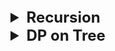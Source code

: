 <details >
 <summary style="font-size: x-large; font-weight: bold">Recursion</summary>

<details >
 <summary style="font-size: large; font-weight: bold">Concept</summary>

![img.png](img.png)

**Input-Output Method**
![img_1.png](img_1.png)

**IBH(Induction - Base Condition - Hypothesis)**
![img_2.png](img_2.png)

Referred Video: https://youtube.com/playlist?list=PL_z_8CaSLPWeT1ffjiImo0sYTcnLzo-wY&si=0Xck63pHJ1y7DBp4
</details>

<details >
 <summary style="font-size: large; font-weight: bold">Important Examples</summary>

<details >
 <summary style="font-size: medium; font-weight: bold">1. Height of Binary Tree</summary>

![Recursion_3.jpg](images/Recursion_3.jpg)

```js
/**
 * Definition for a binary tree node.
 * function TreeNode(val, left, right) {
 *     this.val = (val===undefined ? 0 : val)
 *     this.left = (left===undefined ? null : left)
 *     this.right = (right===undefined ? null : right)
 * }
 */
/**
 * @param {TreeNode} root
 * @return {number}
 */

 let res = 0;
var maxDepth = function(root) {
    if(!root)
        return 0;

    solve(root);

    const ans = res;
    res = 0;


    return ans;
};

function solve(root) {
    //Base Condition
    if(!root)
        return 0;

    //Hypothesis
    const lh = solve(root.left);
    const rh = solve(root.right);

    //Induction
    const temp = Math.max(lh, rh) + 1;
    res = Math.max(temp, res);

    return temp;
}
```

Leetcode: https://leetcode.com/problems/maximum-depth-of-binary-tree/
Referred Video: https://www.youtube.com/watch?v=aqLTbtWh40E&list=PL_z_8CaSLPWeT1ffjiImo0sYTcnLzo-wY&index=5
</details>

<details >
 <summary style="font-size: medium; font-weight: bold">2. Sort An Array </summary>

![Recursion_4.jpg](images/Recursion_4.jpg)
</details>


<details >
 <summary style="font-size: medium; font-weight: bold">3. Sort a Stack </summary>

![Recursion_5.jpg](images/Recursion_5.jpg)
![Recursion_6.jpg](images/Recursion_6.jpg)
</details>


<details >
 <summary style="font-size: medium; font-weight: bold">4. Delete Middle Element of a Stack</summary>

![Recursion_7.jpg](images/Recursion_7.jpg)
![Recursion_8.jpg](images/Recursion_8.jpg)
</details>


<details >
 <summary style="font-size: medium; font-weight: bold">5. Reverse a Stack</summary>

![Recursion_9.jpg](images/Recursion_9.jpg)
![Recursion_10.jpg](images/Recursion_10.jpg)
</details>


<details >
 <summary style="font-size: medium; font-weight: bold">6. Kth Symbol in Grammar</summary>

![Recursion_11.jpg](images/Recursion_11.jpg)
</details>


<details >
 <summary style="font-size: medium; font-weight: bold">7. Tower of Hanoi</summary>

![Recursion_12.jpg](images/Recursion_12.jpg)
</details>


<details >
 <summary style="font-size: medium; font-weight: bold">8. Print Subsets / Print Powersets</summary>

![Recursion_13.jpg](images/Recursion_13.jpg)
</details>


<details >
 <summary style="font-size: medium; font-weight: bold">9. Print Unique Subsets & Variations</summary>

![Recursion_14.jpg](images/Recursion_14.jpg)
</details>


<details >
 <summary style="font-size: medium; font-weight: bold">10. Permutation with Spaces</summary>

![Recursion_15.jpg](images/Recursion_15.jpg)
![Recursion_16.jpg](images/Recursion_16.jpg)
</details>


<details >
 <summary style="font-size: medium; font-weight: bold">11. Permutation with Case Change</summary>

![Recursion_17.jpg](images/Recursion_17.jpg)
</details>


<details >
 <summary style="font-size: medium; font-weight: bold">12. Letter Case Permutation</summary>

![Recursion_18.jpg](images/Recursion_18.jpg)
![Recursion_19.jpg](images/Recursion_19.jpg)
</details>


<details >
 <summary style="font-size: medium; font-weight: bold">13. Generate All Balanced Parenthesis</summary>

![Recursion_20.jpg](images/Recursion_20.jpg)
![Recursion_21.jpg](images/Recursion_21.jpg)

</details>


<details >
 <summary style="font-size: medium; font-weight: bold">14. Print N-bit Binary Numbers having more 1's than 0's for any Prefix</summary>

![Recursion_22.jpg](images/Recursion_22.jpg)
![Recursion_23.jpg](images/Recursion_23.jpg)
</details>

<details >
 <summary style="font-size: medium; font-weight: bold">13. Generate All Balanced Parenthesis</summary>

![Recursion_24.jpg](images/Recursion_24.jpg)
</details>

</details>
</details>





<details >
 <summary style="font-size: x-large; font-weight: bold">DP on Tree</summary>

<details >
 <summary style="font-size: large; font-weight: bold">Concept</summary>

The **diameter of a binary tree** is the length of the longest path between any two nodes in a tree. This path may or may not pass through the root.
![DP On Tree_1.jpg](images/DPOnTree_1.jpg)

**Identification:** To solve this question we need to traverse through each node and on each node we need to check its
left and right tree height to find the longest path. Hence, we need to apply DP on tree here

**General Syntax:**
![DP On Tree_2.jpg](images/DPOnTree_2.jpg)

Points to understand:
1. **Hypothesis**: We don't have to care how we are getting answer from these steps, we just know that 
we will get answer for `left` and `right` **subtree,** and we will use them in an induction step
2. **Induction:** Here we need to check whether the `final result` passes through the `current node` or not
   1. We will first calculate `temp` result 
   2. Then we will compare whether it is better than the result we can get from the `current node` if the `final result` pass through it
   3. Then we will compare with the `final result` and update it accordingly

Referred Video: https://youtube.com/playlist?list=PL_z_8CaSLPWfxJPz2-YKqL9gXWdgrhvdn&si=qpaVRPrWeRK9IA2I
</details>

<details >
 <summary style="font-size: large; font-weight: bold">Important Examples</summary>


<details >
 <summary style="font-size: medium; font-weight: bold">01. Diameter of a Binary Tree</summary>

![DP On Tree_3.jpg](images/DPOnTree_3.jpg)
![DP On Tree_4.jpg](images/DPOnTree_4.jpg)

```js
/**
 * Definition for a binary tree node.
 * function TreeNode(val, left, right) {
 *     this.val = (val===undefined ? 0 : val)
 *     this.left = (left===undefined ? null : left)
 *     this.right = (right===undefined ? null : right)
 * }
 */
/**
 * @param {TreeNode} root
 * @return {number}
 */
 let res = 0;
var diameterOfBinaryTree = function(root) {
    if(!root)
        return 0;

    solve(root);

    /**
    Since each node return height as 1 so we 
    need to reduce 1 from final result
    **/
    const ans = res - 1;

    /**
    Since we are using same variable 
    hence resetting is required
    **/
    res = 0;

    return ans;
};

function solve(root) {
    // BASE CONDITION
    if(!root)
        return 0;

     // HYPOTHESIS
    const lh = solve(root.left);
    const rh = solve(root.right);

      // INDUCTION
    const temp = Math.max(lh, rh) + 1;
    const max = Math.max(temp, lh + rh + 1);
    res = Math.max(res, max);

    return temp;
}
```

Points to understand:
1. **Hypothesis**: We don't have to care how we are getting answer from these steps, we just know that
   we will get answer for `left` and `right` **subtree,** and we will use them in an induction step
2. **Induction:** Here we need to check whether the `final result` passes through the `current node` or not
   1. We will first calculate `temp` result
   2. Then we will compare whether it is better than the result we can get from the `current node` if the `final result` pass through it
   3. Then we will compare with the `final result` and update it accordingly

Leetcode: https://leetcode.com/problems/diameter-of-binary-tree/
</details>


<details >
 <summary style="font-size: medium; font-weight: bold">02. Maximum Path Sum</summary>

### 1. From any node to any node
![DP On Tree_5.jpg](images/DPOnTree_5.jpg)
```js
/**
 * Definition for a binary tree node.
 * function TreeNode(val, left, right) {
 *     this.val = (val===undefined ? 0 : val)
 *     this.left = (left===undefined ? null : left)
 *     this.right = (right===undefined ? null : right)
 * }
 */
/**
 * @param {TreeNode} root
 * @return {number}
 */
 let res = -Infinity;
var maxPathSum = function(root) {
    if(!root)
        return 0;

    solve(root);

    const finalResult = res;
    res = -Infinity;

    return finalResult;
};


function solve(root){
    //Base Condition
    if(!root)
        return 0;

    //Hypothesis
    const l = solve(root.left);
    const r = solve(root.right);

    //Induction
    const temp = Math.max(l, r) + root.val;
    const ans = Math.max(temp, l + r + root.val);
    res = Math.max(res, ans);

    /*Since we need maximum path sum from any node to any node, therefore
    child node can skip sending its value to parent if it is negative*/
    return temp < 0 ? 0 : temp;
}
```

Points to understand:
1. **Hypothesis**: We don't have to care how we are getting answer from these steps, we just know that
   we will get answer for `left` and `right` **subtree,** and we will use them in an induction step
2. **Induction:** Here we need to check whether the `final result` passes through the `current node` or not
   1. We will first calculate `temp` result
   2. Then we will compare whether it is better than the result we can get from the `current node` if the `final result` pass through it
   3. Then we will compare with the `final result` and update it accordingly

Leetcode: https://leetcode.com/problems/binary-tree-maximum-path-sum/description/
<br>
Referred Video: https://www.youtube.com/watch?v=Osz-Vwer6rw&list=PL_z_8CaSLPWfxJPz2-YKqL9gXWdgrhvdn&index=4

### 2. From leaf node to leaf node

```js
/**
 * Definition for a binary tree node.
 * function TreeNode(val, left, right) {
 *     this.val = (val===undefined ? 0 : val)
 *     this.left = (left===undefined ? null : left)
 *     this.right = (right===undefined ? null : right)
 * }
 */
/**
 * @param {TreeNode} root
 * @return {number}
 */
let res = -Infinity;
var maxPathSum = function(root) {
   if(!root)
      return 0;

   solve(root);

   const finalResult = res;
   res = -Infinity;

   return finalResult;
};


function solve(root){
   //Base Condition
   if(!root)
      return 0;

   //Hypothesis
   const l = solve(root.left);
   const r = solve(root.right);

   //Induction
   const temp = Math.max(l, r) + root.val;
   const ans = Math.max(temp, l + r + root.val);
   res = Math.max(res, ans);

   /*Since we need maximum path sum from leaf node to leaf node, therefore
   child node can't skip sending its value to parent if it is negative*/
   return temp;
}
```
**Since we need maximum path sum from leaf node to leaf node, therefore
child node can't skip sending its value to parent if it is negative**

Referred Video: https://www.youtube.com/watch?v=ArNyupe-XH0&list=PL_z_8CaSLPWfxJPz2-YKqL9gXWdgrhvdn&index=5
</details>
</details>

</details>
